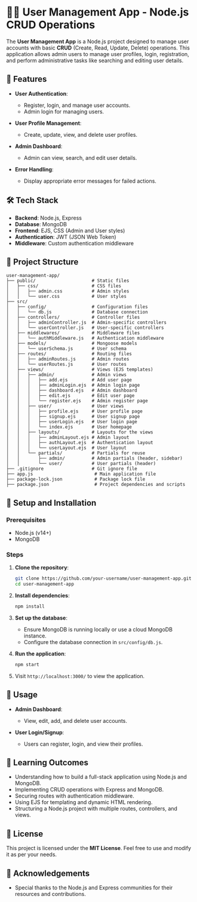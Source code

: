# 🧑‍💻 User Management App - Node.js CRUD Operations

The **User Management App** is a Node.js project designed to manage user accounts with basic **CRUD** (Create, Read, Update, Delete) operations. This application allows admin users to manage user profiles, login, registration, and perform administrative tasks like searching and editing user details.

## 🚀 Features

- **User Authentication**:  
  - Register, login, and manage user accounts.  
  - Admin login for managing users.  

- **User Profile Management**:  
  - Create, update, view, and delete user profiles.  

- **Admin Dashboard**:  
  - Admin can view, search, and edit user details.  

- **Error Handling**:  
  - Display appropriate error messages for failed actions.  

## 🛠️ Tech Stack

- **Backend**: Node.js, Express  
- **Database**: MongoDB  
- **Frontend**: EJS, CSS (Admin and User styles)  
- **Authentication**: JWT (JSON Web Token)  
- **Middleware**: Custom authentication middleware

## 📂 Project Structure

```plaintext
user-management-app/
├── public/                     # Static files
│   ├── css/                    # CSS files
│   │   ├── admin.css           # Admin styles
│   │   └── user.css            # User styles
├── src/
│   ├── config/                 # Configuration files
│   │   └── db.js               # Database connection
│   ├── controllers/            # Controller files
│   │   ├── adminController.js  # Admin-specific controllers
│   │   └── userController.js   # User-specific controllers
│   ├── middlewares/            # Middleware files
│   │   └── authMiddleware.js   # Authentication middleware
│   ├── models/                 # Mongoose models
│   │   └── userSchema.js       # User schema
│   ├── routes/                 # Routing files
│   │   ├── adminRoutes.js      # Admin routes
│   │   └── userRoutes.js       # User routes
│   ├── views/                  # Views (EJS templates)
│   │   ├── admin/              # Admin views
│   │   │   ├── add.ejs         # Add user page
│   │   │   ├── adminLogin.ejs  # Admin login page
│   │   │   ├── dashboard.ejs   # Admin dashboard
│   │   │   ├── edit.ejs        # Edit user page
│   │   │   └── register.ejs    # Admin register page
│   │   ├── user/               # User views
│   │   │   ├── profile.ejs     # User profile page
│   │   │   ├── signup.ejs      # User signup page
│   │   │   ├── userLogin.ejs   # User login page
│   │   │   └── index.ejs       # User homepage
│   │   ├── layouts/            # Layouts for the views
│   │   │   ├── adminLayout.ejs # Admin layout
│   │   │   ├── authLayout.ejs  # Authentication layout
│   │   │   └── userLayout.ejs  # User layout
│   │   └── partials/           # Partials for reuse
│   │       ├── admin/          # Admin partials (header, sidebar)
│   │       └── user/           # User partials (header)
├── .gitignore                  # Git ignore file
├── app.js                       # Main application file
├── package-lock.json            # Package lock file
├── package.json                 # Project dependencies and scripts
```

## 🔧 Setup and Installation

### Prerequisites

- Node.js (v14+)
- MongoDB

### Steps

1. **Clone the repository**:  
   ```bash
   git clone https://github.com/your-username/user-management-app.git
   cd user-management-app
   ```

2. **Install dependencies**:  
   ```bash
   npm install
   ```

3. **Set up the database**:  
   - Ensure MongoDB is running locally or use a cloud MongoDB instance.
   - Configure the database connection in `src/config/db.js`.

4. **Run the application**:  
   ```bash
   npm start
   ```

5. Visit `http://localhost:3000/` to view the application.

## 📜 Usage

- **Admin Dashboard**:  
  - View, edit, add, and delete user accounts.
  
- **User Login/Signup**:  
  - Users can register, login, and view their profiles.

## 🌱 Learning Outcomes

- Understanding how to build a full-stack application using Node.js and MongoDB.
- Implementing CRUD operations with Express and MongoDB.
- Securing routes with authentication middleware.
- Using EJS for templating and dynamic HTML rendering.
- Structuring a Node.js project with multiple routes, controllers, and views.

## 📜 License

This project is licensed under the **MIT License**. Feel free to use and modify it as per your needs.

## 🌟 Acknowledgements

- Special thanks to the Node.js and Express communities for their resources and contributions.